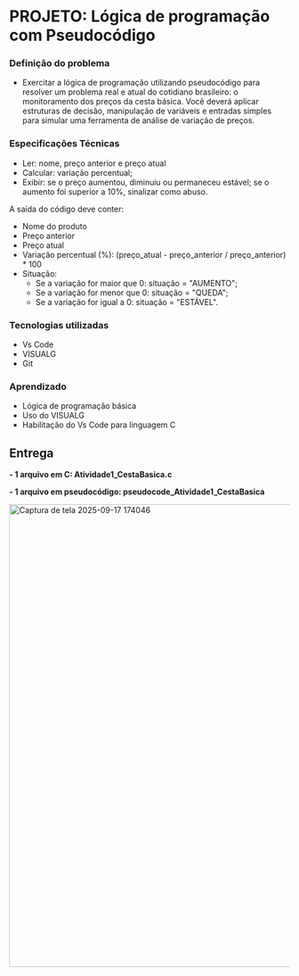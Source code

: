 # PROJETO: Lógica de programação com Pseudocódigo
### Definição do problema
* Exercitar a lógica de programação utilizando pseudocódigo para resolver um problema real e atual do cotidiano brasileiro: o monitoramento dos preços da cesta básica. Você deverá aplicar estruturas de decisão, manipulação de variáveis e entradas simples para simular uma ferramenta de análise de variação de preços.

### Especificações Técnicas
* Ler: nome, preço anterior e preço atual
* Calcular: variação percentual;
* Exibir: se o preço aumentou, diminuiu ou permaneceu estável; se o aumento foi superior a 10%, sinalizar como abuso.

A saída do código deve conter:
* Nome do produto
* Preço anterior
* Preço atual
* Variação percentual (%): (preço_atual - preço_anterior / preço_anterior) * 100
* Situação:
  * Se a variação for maior que 0: situação = "AUMENTO";
  * Se a variação for menor que 0: situação = "QUEDA";
  * Se a variação for igual a 0: situação = "ESTÁVEL".

### Tecnologias utilizadas
* Vs Code
* VISUALG
* Git

### Aprendizado
* Lógica de programação básica
* Uso do VISUALG
* Habilitação do Vs Code para linguagem C

## Entrega

**- 1 arquivo em C: Atividade1_CestaBasica.c**

**- 1 arquivo em pseudocódigo: pseudocode_Atividade1_CestaBasica**

<img width="671" height="830" alt="Captura de tela 2025-09-17 174046" src="https://github.com/user-attachments/assets/cd98d904-f6e9-41b2-96e4-638e7ae4f638" />

